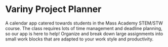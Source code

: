 # Variny Project Planner

A calendar app catered towards students in the Mass Academy STEM/STW course. The class requires lots of time management and deadline planning, so our app is here to help! Organize and break down large assignments into small work blocks that are adapted to your work style and productivity.
